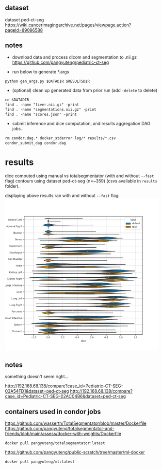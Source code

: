 

## dataset

dataset ped-ct-seg
https://wiki.cancerimagingarchive.net/pages/viewpage.action?pageId=89096588

## notes

+ download data and process dicom and segmentation to .nii.gz
https://github.com/pangyuteng/pediatric-ct-seg

+ run below to generate *.args
```
python gen_args.py $DATADIR $RESULTSDIR
```

+ (optional) clean up generated data from prior run (add `-delete` to delete)
```
cd $DATADIR
find . -name "liver.nii.gz" -print
find . -name "segmentations.nii.gz" -print
find . -name "scores.json" -print
```

+ submit inference and dice computation, and results aggregation DAG jobs.
```
rm condor.dag.* docker_stderror log/* results/*.csv
condor_submit_dag condor.dag
```

# results 

dice computed using manual vs totalsegmentator (with and without `--fast` flag) contours using dataset ped-ct-seg (n=~359) (csvs available in `results` folder).

displaying above results ran with and without `--fast` flag
![png](results/compare.png "png")

## notes

something doesn't seem right...

http://192.168.68.138/compare?case_id=Pediatric-CT-SEG-03A54FD1&dataset=ped-ct-seg
http://192.168.68.138/compare?case_id=Pediatric-CT-SEG-02AC04B6&dataset=ped-ct-seg

## containers used in condor jobs

https://github.com/wasserth/TotalSegmentator/blob/master/Dockerfile
https://github.com/pangyuteng/totalsegmentator-and-friends/blob/main/assess/docker-with-weights/Dockerfile
``` # contains model weights as one layer
docker pull pangyuteng/totalsegmentator:latest
```

https://github.com/pangyuteng/public-scratch/tree/master/ml-docker
```
docker pull pangyuteng/ml:latest
```
